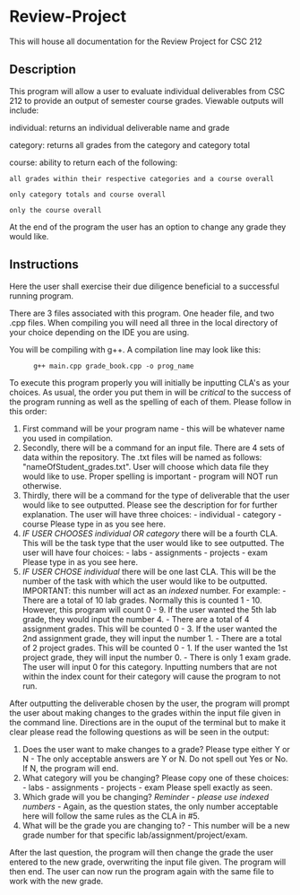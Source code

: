 # Review-Project

This will house all documentation for the Review Project for CSC 212

## Description

This program will allow a user to evaluate individual deliverables from CSC 212 to provide an 
output of semester course grades. Viewable outputs will include:

 individual: returns an individual deliverable name and grade

 category: returns all grades from the category and category total

 course: ability to return each of the following:

    all grades within their respective categories and a course overall

    only category totals and course overall

    only the course overall 

At the end of the program the user has an option to change any grade they would like.


## Instructions

Here the user shall exercise their due diligence beneficial to a successful 
running program.

There are 3 files associated with this program. One header file, and two
.cpp files. When compiling you will need all three in the local directory of your
choice depending on the IDE you are using.

You will be compiling with g++. A compilation line may look like this:

          g++ main.cpp grade_book.cpp -o prog_name

To execute this program properly you will initially be inputting CLA's as your choices. 
As usual, the order you put them in will be *critical* to the success of the program running as well
as the spelling of each of them. 
Please follow in this order:  

  1. First command will be your program name - this will be whatever name you used in compilation.
  2. Secondly, there will be a command for an input file. There are 4 sets of data within the repository. 
     The .txt files will be named as follows: "nameOfStudent_grades.txt". User will choose which data file they would 
     like to use. Proper spelling is important - program will NOT run otherwise.
  3. Thirdly, there will be a command for the type of deliverable that the user would like to see outputted. Please
     see the description for for further explanation. The user will have three choices:
            - individual
            - category
            - course
     Please type in as you see here. 
  4. *IF USER CHOOSES individual OR category* there will be a fourth CLA. This will be the task type that the user would like         to see outputted. The user will have four choices:
            - labs
            - assignments
            - projects
            - exam 
     Please type in as you see here.
   5. *IF USER CHOSE individual* there will be one last CLA. This will be the number of the task with which the user would like       to be outputted. IMPORTANT: this number will act as an *indexed* number. For example:
            - There are a total of 10 lab grades. Normally this is counted 1 - 10. However, this program
              will count 0 - 9. If the user wanted the 5th lab grade, they would input the number 4. 
            - There are a total of 4 assignment grades. This will be counted 0 - 3. If the user wanted the 2nd assignment                     grade, they will input the number 1.
            - There are a total of 2 project grades. This will be counted 0 - 1. If the user wanted the 1st project grade, they               will input the number 0.
            - There is only 1 exam grade. The user will input 0 for this category.
      Inputting numbers that are not within the index count for their category will cause the program to not run.

After outputting the deliverable chosen by the user, the program will prompt the user about making changes to the grades within the input file given in the command line. Directions are in the ouput of the terminal but to make it clear please read the following questions as will be seen in the output:
  1. Does the user want to make changes to a grade? Please type either Y or N
    - The only acceptable answers are Y or N. Do not spell out Yes or No. If N, the program will end. 
  2. What category will you be changing? Please copy one of these choices:
    - labs
    - assignments
    - projects
    - exam
    Please spell exactly as seen.
  3. Which grade will you be changing? *Reminder - please use indexed numbers*
    - Again, as the question states, the only number acceptable here will follow the same rules as the CLA in #5.
  4. What will be the grade you are changing to?
    - This number will be a new grade number for that specific lab/assignment/project/exam. 
  
After the last question, the program will then change the grade the user entered to the new grade, overwriting the input file given. The program will then end. The user can now run the program again with the same file to work with the new grade. 
    
